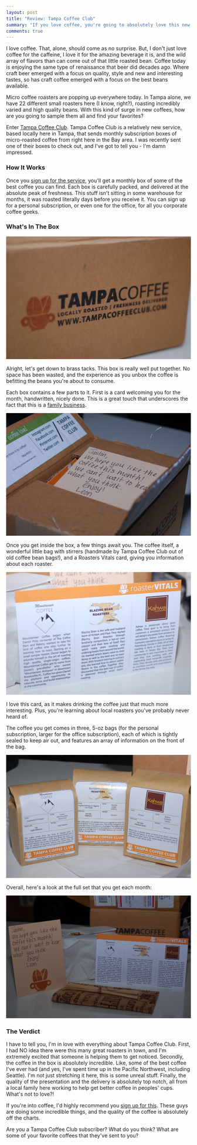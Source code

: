 ```yaml
---
layout: post
title: "Review: Tampa Coffee Club"
summary: "If you love coffee, you're going to absolutely love this new subscription service with locally roasted coffee from right here in Tampa, FL."
comments: true
---
```

I love coffee. That, alone, should come as no surprise. But, I don't just love coffee for the caffeine, I love it for the amazing beverage it is, and the wild array of flavors than can come out of that little roasted bean. Coffee today is enjoying the same type of renaissance that beer did decades ago. Where craft beer emerged with a focus on quality, style and new and interesting tastes, so has craft coffee emerged with a focus on the best beans available.

Micro coffee roasters are popping up everywhere today. In Tampa alone, we have 22 different small roasters here (I know, right?), roasting incredibly varied and high quality beans. With this kind of surge in new coffees, how are you going to sample them all and find your favorites?

Enter [Tampa Coffee Club][tcc]. Tampa Coffee Club is a relatively new service, based locally here in Tampa, that sends monthly subscription boxes of micro-roasted coffee from right here in the Bay area. I was recently sent one of their boxes to check out, and I've got to tell you - I'm damn impressed.

### How It Works

Once you [sign up for the service][tcc], you'll get a monthly box of some of the best coffee you can find. Each box is carefully packed, and delivered at the absolute peak of freshness. This stuff isn't sitting in some warehouse for months, it was roasted literally days before you receive it. You can sign up for a personal subscription, or even one for the office, for all you corporate coffee geeks.

### What's In The Box

![Tampa Coffee Club box](/images/coffee_post/box.jpg)

Alright, let's get down to brass tacks. This box is really well put together. No space has been wasted, and the experience as you unbox the coffee is befitting the beans you're about to consume.

Each box contains a few parts to it. First is a card welcoming you for the month, handwritten, nicely done. This is a great touch that underscores the fact that this is a [family business][tccfam].

![Tampa Coffee Club Welcome Card](/images/coffee_post/card.jpg)

Once you get inside the box, a few things await you. The coffee itself, a wonderful little bag with stirrers (handmade by Tampa Coffee Club out of old coffee bean bags!), and a Roasters Vitals card, giving you information about each roaster.

![Tampa Coffee Club Box Contents](/images/coffee_post/vitals.jpg)

I love this card, as it makes drinking the coffee just that much more interesting. Plus, you're learning about local roasters you've probably never heard of.

The coffee you get comes in three, 5-oz bags (for the personal subscription, larger for the office subscription), each of which is tightly sealed to keep air out, and features an array of information on the front of the bag.

![Tampa Coffee Club Coffee Bags](/images/coffee_post/bags.jpg)

Overall, here's a look at the full set that you get each month:

![Tampa Coffee Club Full Box](/images/coffee_post/full_set.jpg)

### The Verdict

I have to tell you, I'm in love with everything about Tampa Coffee Club. First, I had NO idea there were this many great roasters in town, and I'm extremely excited that someone is helping them to get noticed. Secondly, the coffee in the box is absolutely incredible. Like, some of the best coffee I've ever had (and yes, I've spent time up in the Pacific Northwest, including Seattle). I'm not just stretching it here, this is some unreal stuff. Finally, the quality of the presentation and the delivery is absolutely top notch, all from a local family here working to help get better coffee in peoples' cups. What's not to love?!

If you're into coffee, I'd highly recommend you [sign up for this][tcc]. These guys are doing some incredible things, and the quality of the coffee is absolutely off the charts.

Are you a Tampa Coffee Club subscriber? What do you think? What are some of your favorite coffees that they've sent to you?

[tcc]: http://tampacoffeeclub.com
[tccfam]: https://tampacoffeeclub.com/about-tampa-coffee-club-2/
